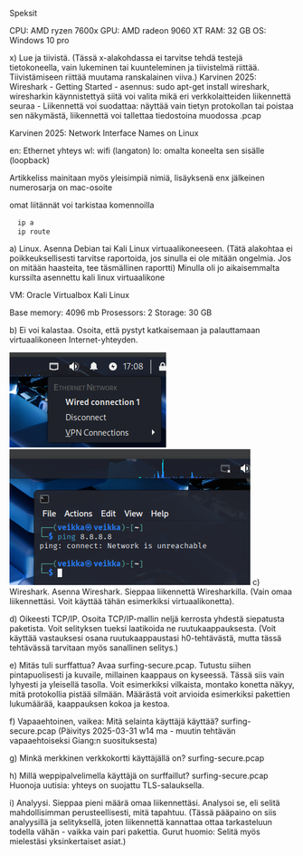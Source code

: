 Speksit

CPU: AMD ryzen 7600x 
GPU: AMD radeon 9060 XT 
RAM: 32 GB 
OS: Windows 10 pro


   x) Lue ja tiivistä. (Tässä x-alakohdassa ei tarvitse tehdä testejä tietokoneella, vain lukeminen tai kuunteleminen ja tiivistelmä riittää. Tiivistämiseen riittää muutama ranskalainen viiva.)
        Karvinen 2025: Wireshark - Getting Started
         - asennus:  sudo apt-get install wireshark, wiresharkin käynnistettyä siitä voi valita mikä eri verkkolaitteiden liikennettä seuraa
         - Liikennettä voi suodattaa: näyttää vain tietyn protokollan tai poistaa sen näkymästä, liikennettä voi tallettaa tiedostoina muodossa .pcap
        
Karvinen 2025: Network Interface Names on Linux

en: Ethernet yhteys
wl: wifi (langaton)
lo: omalta koneelta sen sisälle (loopback)

Artikkeliss mainitaan myös yleisimpiä nimiä, lisäyksenä enx jälkeinen numerosarja on mac-osoite

omat liitännät voi tarkistaa komennoilla

      ip a
      ip route

        
   a) Linux. Asenna Debian tai Kali Linux virtuaalikoneeseen. (Tätä alakohtaa ei poikkeuksellisesti tarvitse raportoida, jos sinulla ei ole mitään ongelmia. Jos on mitään haasteita, tee täsmällinen raportti)
   Minulla oli jo aikaisemmalta kurssilta asennettu kali linux virtuaalikone

   VM: Oracle Virtualbox Kali Linux

   Base memory: 4096 mb 
   Prosessors: 2 
   Storage: 30 GB
   
   b) Ei voi kalastaa. Osoita, että pystyt katkaisemaan ja palauttamaan virtuaalikoneen Internet-yhteyden.

   ![image](nettikatkaisu.PNG)
   ![image](pingtest.PNG)
  c) Wireshark. Asenna Wireshark. Sieppaa liikennettä Wiresharkilla. (Vain omaa liikennettäsi. Voit käyttää tähän esimerkiksi virtuaalikonetta).
  
  d) Oikeesti TCP/IP. Osoita TCP/IP-mallin neljä kerrosta yhdestä siepatusta paketista. Voit selityksen tueksi laatikoida ne ruutukaappauksesta. (Voit käyttää 
  vastauksesi osana ruutukaappaustasi h0-tehtävästä, mutta tässä tehtävässä tarvitaan myös sanallinen selitys.)
  
  e) Mitäs tuli surffattua? Avaa surfing-secure.pcap. Tutustu siihen pintapuolisesti ja kuvaile, millainen kaappaus on kyseessä. Tässä siis vain lyhyesti ja yleisellä tasolla. Voit esimerkiksi vilkaista, montako konetta näkyy, mitä protokollia pistää silmään. Määrästä voit arvioida esimerkiksi pakettien lukumäärää, kaappauksen kokoa ja kestoa.
  
  f) Vapaaehtoinen, vaikea: Mitä selainta käyttäjä käyttää? surfing-secure.pcap (Päivitys 2025-03-31 w14 ma - muutin tehtävän vapaaehtoiseksi Giang:n suosituksesta)
  
  g) Minkä merkkinen verkkokortti käyttäjällä on? surfing-secure.pcap
  
   h) Millä weppipalvelimella käyttäjä on surffaillut? surfing-secure.pcap
        Huonoja uutisia: yhteys on suojattu TLS-salauksella.

        
  i) Analyysi. Sieppaa pieni määrä omaa liikennettäsi. Analysoi se, eli selitä mahdollisimman perusteellisesti, mitä tapahtuu. (Tässä pääpaino on siis analyysillä ja selityksellä, joten liikennettä kannattaa ottaa tarkasteluun todella vähän - vaikka vain pari pakettia. Gurut huomio: Selitä myös mielestäsi yksinkertaiset asiat.)
